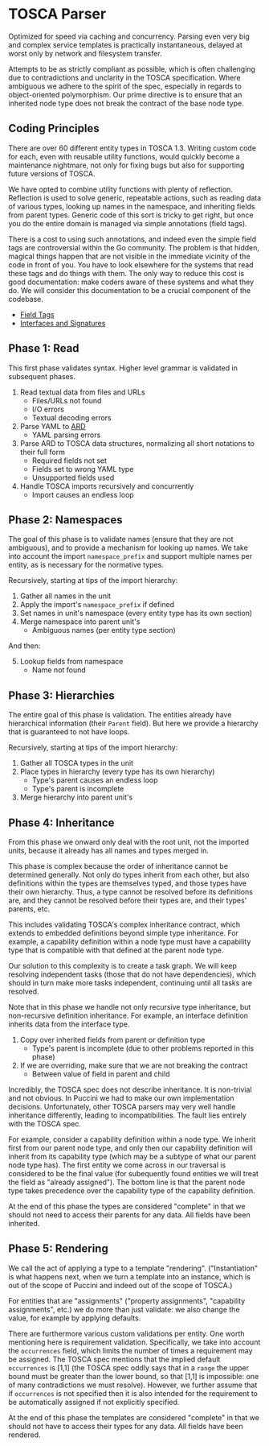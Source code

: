 TOSCA Parser
============

Optimized for speed via caching and concurrency. Parsing even very big and complex service templates
is practically instantaneous, delayed at worst only by network and filesystem transfer.

Attempts to be as strictly compliant as possible, which is often challenging due to contradictions
and unclarity in the TOSCA specification. Where ambiguous we adhere to the spirit of the spec,
especially in regards to object-oriented polymorphism. Our prime directive is to ensure that an
inherited node type does not break the contract of the base node type.


Coding Principles
-----------------

There are over 60 different entity types in TOSCA 1.3. Writing custom code for each, even with
reusable utility functions, would quickly become a maintenance nightmare, not only for fixing bugs
but also for supporting future versions of TOSCA.

We have opted to combine utility functions with plenty of reflection. Reflection is used to
solve generic, repeatable actions, such as reading data of various types, looking up names in
the namespace, and inheriting fields from parent types. Generic code of this sort is tricky to get
right, but once you do the entire domain is managed via simple annotations (field tags).

There is a cost to using such annotations, and indeed even the simple field tags are controversial
within the Go community. The problem is that hidden, magical things happen that are not visible
in the immediate vicinity of the code in front of you. You have to look elsewhere for the systems
that read these tags and do things with them. The only way to reduce this cost is good
documentation: make coders aware of these systems and what they do. We will consider this
documentation to be a crucial component of the codebase.

* [Field Tags](TAGS.md)
* [Interfaces and Signatures](INTERFACES.md)


Phase 1: Read
-------------

This first phase validates syntax. Higher level grammar is validated in subsequent phases.

1. Read textual data from files and URLs
    * Files/URLs not found
    * I/O errors
    * Textual decoding errors
2. Parse YAML to [ARD](https://github.com/tliron/kutil/tree/master/ard/)
    * YAML parsing errors
3. Parse ARD to TOSCA data structures, normalizing all short notations to their full form
    * Required fields not set
    * Fields set to wrong YAML type
    * Unsupported fields used
4. Handle TOSCA imports recursively and concurrently
    * Import causes an endless loop


Phase 2: Namespaces
-------------------

The goal of this phase is to validate names (ensure that they are not ambiguous), and to provide
a mechanism for looking up names. We take into account the import `namespace_prefix` and support
multiple names per entity, as is necessary for the normative types.

Recursively, starting at tips of the import hierarchy:

1. Gather all names in the unit
2. Apply the import's `namespace_prefix` if defined
3. Set names in unit's namespace (every entity type has its own section)
4. Merge namespace into parent unit's
    * Ambiguous names (per entity type section)

And then:

5. Lookup fields from namespace
    * Name not found


Phase 3: Hierarchies
--------------------

The entire goal of this phase is validation. The entities already have hierarchical information
(their `Parent` field). But here we provide a hierarchy that is guaranteed to not have loops.

Recursively, starting at tips of the import hierarchy:

1. Gather all TOSCA types in the unit
2. Place types in hierarchy (every type has its own hierarchy)
    * Type's parent causes an endless loop
    * Type's parent is incomplete
3. Merge hierarchy into parent unit's


Phase 4: Inheritance
--------------------

From this phase we onward only deal with the root unit, not the imported units, because it already
has all names and types merged in.

This phase is complex because the order of inheritance cannot be determined generally. Not only do
types inherit from each other, but also definitions within the types are themselves typed, and those
types have their own hierarchy. Thus, a type cannot be resolved before its definitions are, and they
cannot be resolved before their types are, and their types' parents, etc.

This includes validating TOSCA's complex inheritance contract, which extends to embedded definitions
beyond simple type inheritance. For example, a capability definition within a node type must have a
capability type that is compatible with that defined at the parent node type.

Our solution to this complexity is to create a task graph. We will keep resolving independent tasks
(those that do not have dependencies), which should in turn make more tasks independent, continuing
until all tasks are resolved.

Note that in this phase we handle not only recursive type inheritance, but non-recursive
definition inheritance. For example, an interface definition inherits data from the interface type.

1. Copy over inherited fields from parent or definition type
    * Type's parent is incomplete (due to other problems reported in this phase)
2. If we are overriding, make sure that we are not breaking the contract
    * Between value of field in parent and child

Incredibly, the TOSCA spec does not describe inheritance. It is non-trivial and not obvious. In
Puccini we had to make our own implementation decisions. Unfortunately, other TOSCA parsers may
very well handle inheritance differently, leading to incompatibilities. The fault lies entirely
with the TOSCA spec.

For example, consider a capability definition within a node type. We inherit first from our parent
node type, and only then our capability definition will inherit from its capability type (which may
be a subtype of what our parent node type has). The first entity we come across in our traversal is
considered to be the final value (for subequently found entities we will treat the field as "already
assigned"). The bottom line is that the parent node type takes precedence over the capability type
of the capability definition.

At the end of this phase the types are considered "complete" in that we should not need to access
their parents for any data. All fields have been inherited.


Phase 5: Rendering
------------------

We call the act of applying a type to a template "rendering". ("Instantiation" is what happens next,
when we turn a template into an instance, which is out of the scope of Puccini and indeed out of the
scope of TOSCA.)

For entities that are "assignments" ("property assignments", "capability assignments", etc.) we
do more than just validate: we also change the value, for example by applying defaults.  

There are furthermore various custom validations per entity. One worth mentioning here is
requirement validation. Specifically, we take into account the `occurrences` field, which limits the
number of times a requirement may be assigned. The TOSCA spec mentions that the implied default
`occurrences` is \[1,1\] (the TOSCA spec oddly says that in a `range` the upper bound must be
greater than the lower bound, so that \[1,1] is impossible: one of many contradictions we must
resolve). However, we further assume that if `occurrences` is not specified then it is also intended
for the requirement to be automatically assigned if not explicitly specified.

At the end of this phase the templates are considered "complete" in that we should not have to
access their types for any data. All fields have been rendered.
